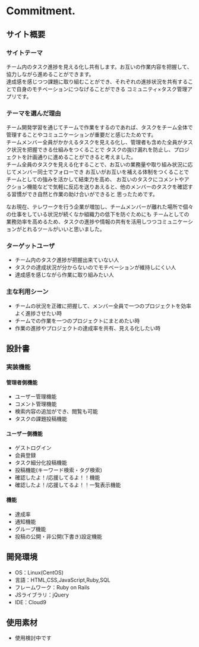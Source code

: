 # Commitment.

## サイト概要
### サイトテーマ
 チーム内のタスク進捗を見える化し共有します。お互いの作業内容を把握して、協力しながら進めることができます。
<br>達成感を感じつつ課題に取り組むことができ、それぞれの進捗状況を共有することで自身のモチベーションにつなげることができる
コミュニティ×タスク管理アプリです。

### テーマを選んだ理由
 チーム開発学習を通じてチームで作業をするのであれば、タスクをチーム全体で管理することやコミュニケーションが重要だと感じたためです。
 <br>チームメンバー全員がかかえるタスクを見える化し、管理者も含めた全員がタスク状況を把握できる仕組みをつくることで
 タスクの抜け漏れを防止し、プロジェクトを計画通りに進めることができると考えました。
 <br>チーム全員のタスクを見える化することで、お互いの業務量や取り組み状況に応じてメンバー同士でフォローでき
 お互いがお互いを補える体制をつくることでチームとしての強みを活かして結束力を高め、
 お互いのタスクにコメントやアクション機能などで気軽に反応を送りあえると、他のメンバーのタスクを確認する習慣ができ自然と作業の助け合いができると
 思ったためです。

 なお現在、テレワークを行う企業が増加し、チームメンバーが離れた場所で個々の仕事をしている状況が続くなか組織力の低下を防ぐためにも
 チームとしての業務効率を高めるため、タスクの進捗や情報の共有を活用しつつコミュニケーションがとれるツールがいいと思いました。

### ターゲットユーザ
* チーム内のタスク進捗が把握出来ていない人
* タスクの達成状況が分からないのでモチベーションが維持しにくい人
* 達成感を感じながら作業に取り組みたい人

### 主な利用シーン
* チームの状況を正確に把握して、メンバー全員で一つのプロジェクトを効率よく進捗させたい時
* チームでの作業を一つのプロジェクトにまとめたい時
* 作業の進捗やプロジェクトの達成率を共有、見える化したい時

## 設計書

### 実装機能

#### 管理者側機能
* ユーザー管理機能
* コメント管理機能
* 検索内容の追加ができ、閲覧も可能
* タスクの課題投稿機能

#### ユーザー側機能
* ゲストログイン
* 会員登録
* タスク細分化投稿機能
* 投稿機能(キーワード検索・タグ検索)
* 確認したよ！/応援してるよ！！機能
* 確認したよ！/応援してるよ！！一覧表示機能

#### 機能
* 達成率
* 通知機能
* グループ機能
* 投稿の公開・非公開(下書き)設定機能

## 開発環境
- OS：Linux(CentOS)
- 言語：HTML,CSS,JavaScript,Ruby,SQL
- フレームワーク：Ruby on Rails
- JSライブラリ：jQuery
- IDE：Cloud9

## 使用素材
* 使用検討中です